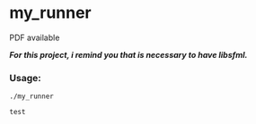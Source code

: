 # my_runner
PDF available

___For this project, i remind you that is necessary to have libsfml.___
### Usage:
    ./my_runner

<code>test<code>
